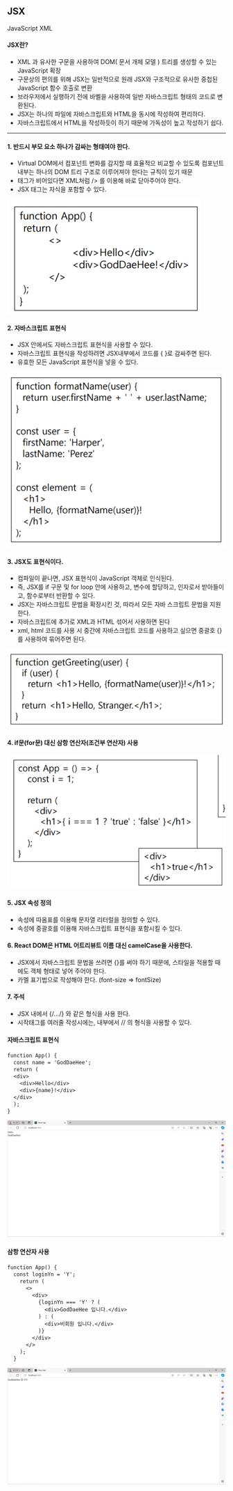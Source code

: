 ## JSX
JavaScript XML
#### JSX란?
  - XML 과 유사한 구문을 사용하여 DOM( 문서 개체 모델 ) 트리를 생성할 수 있는 JavaScript 확장
  - 구문상의 편의를 위해 JSX는 일반적으로 원래 JSX와 구조적으로 유사한 중첩된 JavaScript 함수 호출로 변환
  - 브라우저에서 실행하기 전에 바벨을 사용하여 일반 자바스크립트 형태의 코드로 변환된다.
  - JSX는 하나의 파일에 자바스크립트와 HTML을 동시에 작성하여 편리하다.
  - 자바스크립트에서 HTML을 작성하듯이 하기 때문에 가독성이 높고 작성하기 쉽다.
***
#### 1. 반드시 부모 요소 하나가 감싸는 형태여야 한다.
  - Virtual DOM에서 컴포넌트 변화를 감지할 때 효율적으 비교할 수 있도록 컴포넌트 내부는 하나의 DOM 트리 구조로 이루어져야 한다는 규칙이 있기 때문
  - 태그가 비어있다면 XML처럼 /> 를 이용해 바로 닫아주어야 한다.
  - JSX 태그는 자식을 포함할 수 있다.
  
  ![alt text](<images/JSX1.png>)

#### 2. 자바스크립트 표현식
  - JSX 안에서도 자바스크립트 표현식을 사용할 수 있다.
  - 자바스크립트 표현식을 작성하려면 JSX내부에서 코드를 { }로 감싸주면 된다.
  - 유효한 모든 JavaScript 표현식을 넣을 수 있다.

  ![alt text](images/JSX2.png)

#### 3. JSX도 표현식이다.
  - 컴파일이 끝나면, JSX 표현식이 JavaScript 객체로 인식된다.
  - 즉, JSX를 if 구문 및 for loop 안에 사용하고, 변수에 할당하고, 인자로서 받아들이고, 함수로부터 반환할 수 있다.
  - JSX는 자바스크립트 문법을 확장시킨 것, 따라서 모든 자바 스크립트 문법을 지원한다.
  - 자바스크립트에 추가로 XML과 HTML 섞어서 사용하면 된다
  - xml, html 코드를 사용 시 중간에 자바스크립트 코드를 사용하고 싶으면 중괄호 {}를 사용하여 묶어주면 된다.

  ![alt text](images/JSX3.png)

#### 4. if문(for문) 대신 삼항 연산자(조건부 연산자) 사용
  ![alt text](images/JSX4.png)

#### 5. JSX 속성 정의
  - 속성에 따옴표를 이용해 문자열 리터럴을 정의할 수 있다.
  - 속성에 중괄호를 이용해 자바스크립트 표현식을 포함시킬 수 있다.

#### 6. React DOM은 HTML 어트리뷰트 이름 대신 camelCase을 사용한다.
  - JSX에서 자바스크립트 문법을 쓰려면 {}를 써야 하기 때문에, 스타일을 적용할 때에도 객체 형태로 넣어 주어야 한다.
  - 카멜 표기법으로 작성해야 한다. (font-size => fontSize)

#### 7. 주석
  - JSX 내에서 {/*…*/} 와 같은 형식을 사용 한다.
  - 시작태그를 여러줄 작성시에는, 내부에서 // 의 형식을 사용할 수 있다.

#### 자바스크립트 표현식
```
function App() {
  const name = 'GodDaeHee';
  return (
  <div>
    <div>Hello</div>
    <div>{name}!</div>
  </div>
  );
}
```
![alt text](<images/자바스크립트 표현식.png>)
#### 삼항 연산자 사용
```
function App() {
  const loginYn = 'Y';
    return (
      <>
        <div>
          {loginYn === 'Y' ? (
            <div>GodDaeHee 입니다.</div>
          ) : (
            <div>비회원 입니다.</div>
          )}
        </div>
      </>
    );
  }

```
![alt text](images/삼항연산자.png)
#### 
```

```